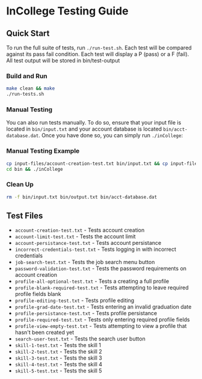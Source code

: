 # InCollege Testing Guide

## Quick Start
To run the full suite of tests, run `./run-test.sh`. Each test will be compared against its pass fail condition. Each test will display a P (pass) or a F (fail). All test output will be stored in bin/test-output

### Build and Run
```bash
make clean && make
./run-tests.sh
```

### Manual Testing
You can also run tests manually. To do so, ensure that your input file is located in `bin/input.txt` and your account database is located `bin/acct-database.dat`. Once you have done so, you can simply run `./inCollege`:

### Manual Testing Example
```bash
cp input-files/account-creation-test.txt bin/input.txt && cp input-files/account-creation-test-database.dat bin/acct-databse.dat
cd bin && ./inCollege
```

### Clean Up
```bash
rm -f bin/input.txt bin/output.txt bin/acct-database.dat
```

## Test Files
- `account-creation-test.txt` - Tests account creation
- `account-limit-test.txt` - Tests the account limit
- `account-persistance-test.txt` - Tests account persistance
- `incorrect-credentials-test.txt` - Tests logging in with incorrect credentials
- `job-search-test.txt` - Tests the job search menu button
- `password-validation-test.txt` - Tests the password requirements on account creation
- `profile-all-optional-test.txt` - Tests a creating a full profile
- `profile-blank-required-test.txt` - Tests attempting to leave required profile fields blank
- `profile-editing-test.txt` - Tests profile editing
- `profile-grad-date-test.txt` - Tests entering an invalid graduation date
- `profile-persistance-test.txt` - Tests profile persistance
- `profile-required-test.txt` - Tests only entering required profile fields
- `profile-view-empty-test.txt` - Tests attempting to view a profile that hasn't been created yet
- `search-user-test.txt` - Tests the search user button
- `skill-1-test.txt` - Tests the skill 1
- `skill-2-test.txt` - Tests the skill 2
- `skill-3-test.txt` - Tests the skill 3
- `skill-4-test.txt` - Tests the skill 4
- `skill-5-test.txt` - Tests the skill 5